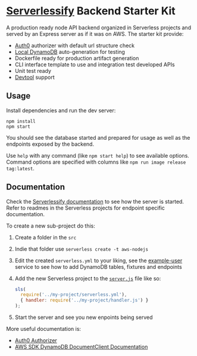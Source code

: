 # [Serverlessify](https://github.com/elastic-coders/serverlessify) Backend Starter Kit

A production ready node API backend organized in Serverless projects and served
by an Express server as if it was on AWS. The starter kit provide:

- [Auth0](https://auth0.com/) authorizer with default url structure check
- [Local DynamoDB](https://github.com/Medium/local-dynamo) auto-generation for testing
- Dockerfile ready for production artifact generation
- CLI interface template to use and integration test developed APIs
- Unit test ready
- [Devtool](https://github.com/Jam3/devtool) support

## Usage

Install dependencies and run the dev server:

```
npm install
npm start
```

You should see the database started and prepared for usage as well as the
endpoints exposed by the backend.

Use `help` with any command (like `npm start help`) to see available options.
Command options are specified with columns like `npm run image release tag:latest`.

## Documentation

Check the [Serverlessify documentation](https://github.com/elastic-coders/serverlessify)
to see how the server is started. Refer to readmes in the Serverless projects
for endpoint specific documentation.

To create a new sub-project do this:

1. Create a folder in the `src`
2. Indie that folder use `serverless create -t aws-nodejs`
3. Edit the created `serverless.yml` to your liking, see the [example-user](./src/sls-xample-user)
   service to see how to add DynamoDB tables, fixtures and endpoints
4. Add the new Serverless project to the [`server.js`](./src/server/server.js)
   file like so:

   ```javascript
   sls(
     require('../my-project/serverless.yml'),
     { handler: require('../my-project/handler.js') }
   );
   ```
5. Start the server and see you new enpoints being served

More useful documentation is:

- [Auth0 Authorizer](./src/sls-auth0-authorizer)
- [AWS SDK DynamoDB DocumentClient Documentation](http://docs.aws.amazon.com/AWSJavaScriptSDK/latest/AWS/DynamoDB/DocumentClient.html)
